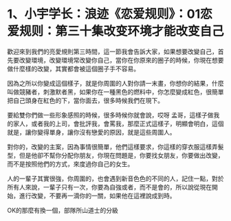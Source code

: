 # 1、小宇学长：浪迹《恋爱规则》：01恋爱规则：第三十集改变环境才能改变自己

歡迎來到我們的亮愛規則第三時間，這一節我會告訴大家，如果想要改變自己，首先要改變環境，改變環境常改變你自己，當你在你原來的圈子的時候，你現在想要做什麼樣的改變，其實都會被這個圈子手不容易。

因為之所以你變成這個樣子，就是你周圍的人對你請一末畫，你想你的結果，什麼叫做競豬者，刺激默者黑，如果你在一種黑色的燃料中，你怎麼變成紅色，很簡單把自己頭身在紅色的下，當你面去，很多時候我們在現下。

要給雙你們做一些形象感照的時候，很多時候你就會說，哎呀 孟哥，這樣子做我的家人，或者我的上司，會批評我，會罵我，那麼正式這樣子，明顯會明白，這個就是，讓你變得單身，讓你沒有戀愛的原因，就是這些周圍人。

對你的，改變的主案，因為事情很簡單，他們這樣要求，你這樣的穿衣服這樣弄髮型，但是他卻不幫你分配你朋友，你現在問題是，你要找女朋友，你要做出改變，而不是按照他們的方式，來度過你自己的女生。

人的一輩子其實很強，你周圍的，也會遇到新音色色的不同的人，記住一點，對於所有人來說，一輩子只有一次，你要為自強或者，而不是會的，所以說從現在開始，進行改變，不要再一滴你的一關，如果他在這裡說成到時。

OK的那麼有換一個，部隊所山道士的分級